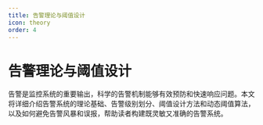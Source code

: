 ```yaml
---
title: 告警理论与阈值设计
icon: theory
order: 4
---
```


# 告警理论与阈值设计

告警是监控系统的重要输出，科学的告警机制能够有效预防和快速响应问题。本文将详细介绍告警系统的理论基础、告警级别划分、阈值设计方法和动态阈值算法，以及如何避免告警风暴和误报，帮助读者构建既灵敏又准确的告警系统。
